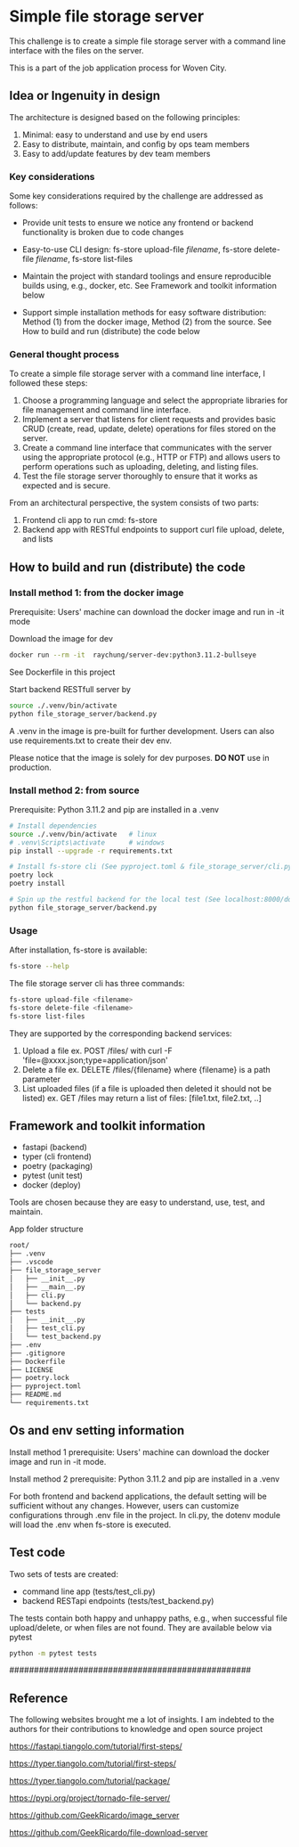 # Simple file storage server

This challenge is to create a simple file storage server with a command line interface with the files on the server.

This is a part of the job application process for Woven City.

## Idea or Ingenuity in design

The architecture is designed based on the following principles:

1. Minimal: easy to understand and use by end users
2. Easy to distribute, maintain, and config by ops team members
3. Easy to add/update features by dev team members

### Key considerations

Some key considerations required by the challenge are addressed as follows:

- Provide unit tests to ensure we notice any frontend or backend functionality is broken due to code changes

- Easy-to-use CLI design: fs-store upload-file <i>filename</i>, fs-store delete-file <i>filename</i>, fs-store list-files

- Maintain the project with standard toolings and ensure reproducible builds using, e.g., docker, etc. See Framework and toolkit information below

- Support simple installation methods for easy software distribution: Method (1) from the docker image, Method (2) from the source. See How to build and run (distribute) the code below

### General thought process

To create a simple file storage server with a command line interface, I followed these steps:

1. Choose a programming language and select the appropriate libraries for file management and command line interface.
2. Implement a server that listens for client requests and provides basic CRUD (create, read, update, delete) operations for files stored on the server.
3. Create a command line interface that communicates with the server using the appropriate protocol (e.g., HTTP or FTP) and allows users to perform operations such as uploading, deleting, and listing files.
4. Test the file storage server thoroughly to ensure that it works as expected and is secure.

From an architectural perspective, the system consists of two parts:

1. Frontend cli app to run cmd: fs-store
2. Backend app with RESTful endpoints to support curl file upload, delete, and lists

## How to build and run (distribute) the code

### Install method 1: from the docker image

Prerequisite: Users' machine can download the docker image and run in -it mode

Download the image for dev

```bash
docker run --rm -it  raychung/server-dev:python3.11.2-bullseye
```

See Dockerfile in this project

Start backend RESTfull server by

```bash
source ./.venv/bin/activate
python file_storage_server/backend.py
```

A .venv in the image is pre-built for further development. Users can also use requirements.txt to create their dev env.

Please notice that the image is solely for dev purposes. **DO NOT** use in production.

### Install method 2: from source

Prerequisite: Python 3.11.2 and pip are installed in a .venv

```bash
# Install dependencies
source ./.venv/bin/activate   # linux
# .venv\Scripts\activate      # windows
pip install --upgrade -r requirements.txt

# Install fs-store cli (See pyproject.toml & file_storage_server/cli.py)
poetry lock
poetry install

# Spin up the restful backend for the local test (See localhost:8000/docs)
python file_storage_server/backend.py
```

### Usage

After installation, fs-store is available:

```bash
fs-store --help
```

The file storage server cli has three commands:

```bash
fs-store upload-file <filename>
fs-store delete-file <filename>
fs-store list-files
```

They are supported by the corresponding backend services:

1. Upload a file ex. POST /files/ with curl -F 'file=@xxxx.json;type=application/json'
2. Delete a file ex. DELETE /files/{filename} where {filename} is a path parameter
3. List uploaded files (if a file is uploaded then deleted it should not be listed) ex. GET /files may return a list of files: [file1.txt, file2.txt, ..]

## Framework and toolkit information

- fastapi (backend)
- typer (cli frontend)
- poetry (packaging)
- pytest (unit test)
- docker (deploy)

Tools are chosen because they are easy to understand, use, test, and maintain.

App folder structure

```md
root/
├── .venv
├── .vscode
├── file_storage_server
│   ├── __init__.py
│   ├── __main__.py
│   ├── cli.py
│   └── backend.py
├── tests
│   ├── __init__.py
│   ├── test_cli.py
│   └── test_backend.py
├── .env
├── .gitignore
├── Dockerfile
├── LICENSE
├── poetry.lock
├── pyproject.toml
├── README.md
└── requirements.txt
```

## Os and env setting information

Install method 1 prerequisite: Users' machine can download the docker image and run in -it mode.

Install method 2 prerequisite: Python 3.11.2 and pip are installed in a .venv

For both frontend and backend applications, the default setting will be sufficient without any changes. However, users can customize configurations through .env file in the project. In cli.py, the dotenv module will load the .env when fs-store is executed.

## Test code

Two sets of tests are created:

- command line app (tests/test_cli.py)
- backend RESTapi endpoints (tests/test_backend.py)

The tests contain both happy and unhappy paths, e.g., when successful file upload/delete, or when files are not found. They are available below via pytest

```bash
python -m pytest tests
```

#################################################

## Reference

The following websites brought me a lot of insights. I am indebted to the authors for their contributions to knowledge and open source project

<https://fastapi.tiangolo.com/tutorial/first-steps/>

<https://typer.tiangolo.com/tutorial/first-steps/>

<https://typer.tiangolo.com/tutorial/package/>

<https://pypi.org/project/tornado-file-server/>

<https://github.com/GeekRicardo/image_server>

<https://github.com/GeekRicardo/file-download-server>
